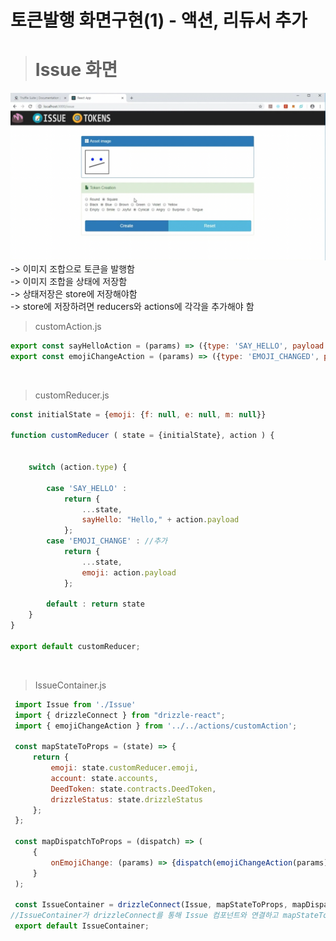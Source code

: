 # 토큰발행 화면구현(1) - 액션, 리듀서 추가

> # Issue 화면
![Issue](/Inflearn/img/issue.png)
-> 이미지 조합으로 토큰을 발행함   
-> 이미지 조합을 상태에 저장함   
-> 상태저장은 store에 저장해야함   
-> store에 저장하려면 reducers와 actions에 각각을 추가해야 함   

>customAction.js   
```javascript
export const sayHelloAction = (params) => ({type: 'SAY_HELLO', payload: params });
export const emojiChangeAction = (params) => ({type: 'EMOJI_CHANGED', payload: params}); //추가
```
<br>


>customReducer.js   
```javascript
const initialState = {emoji: {f: null, e: null, m: null}}

function customReducer ( state = {initialState}, action ) {


    switch (action.type) {

        case 'SAY_HELLO' :
            return {
                ...state,
                sayHello: "Hello," + action.payload
            };
        case 'EMOJI_CHANGE' : //추가
            return {
                ...state,
                emoji: action.payload
            };

        default : return state
    }
}

export default customReducer;
```
<br>


>IssueContainer.js   
```javascript
 import Issue from './Issue'
 import { drizzleConnect } from "drizzle-react";
 import { emojiChangeAction } from '../../actions/customAction';

 const mapStateToProps = (state) => {
     return {
         emoji: state.customReducer.emoji,
         account: state.accounts,
         DeedToken: state.contracts.DeedToken,
         drizzleStatus: state.drizzleStatus
     };
 };

 const mapDispatchToProps = (dispatch) => (
     {
         onEmojiChange: (params) => {dispatch(emojiChangeAction(params))}//customAction.js에 정의된 이름
     }
 );

 const IssueContainer = drizzleConnect(Issue, mapStateToProps, mapDispatchToProps);
//IssueContainer가 drizzleConnect를 통해 Issue 컴포넌트와 연결하고 mapStateToProps, mapDispatchToProps 전달
 export default IssueContainer;
```
